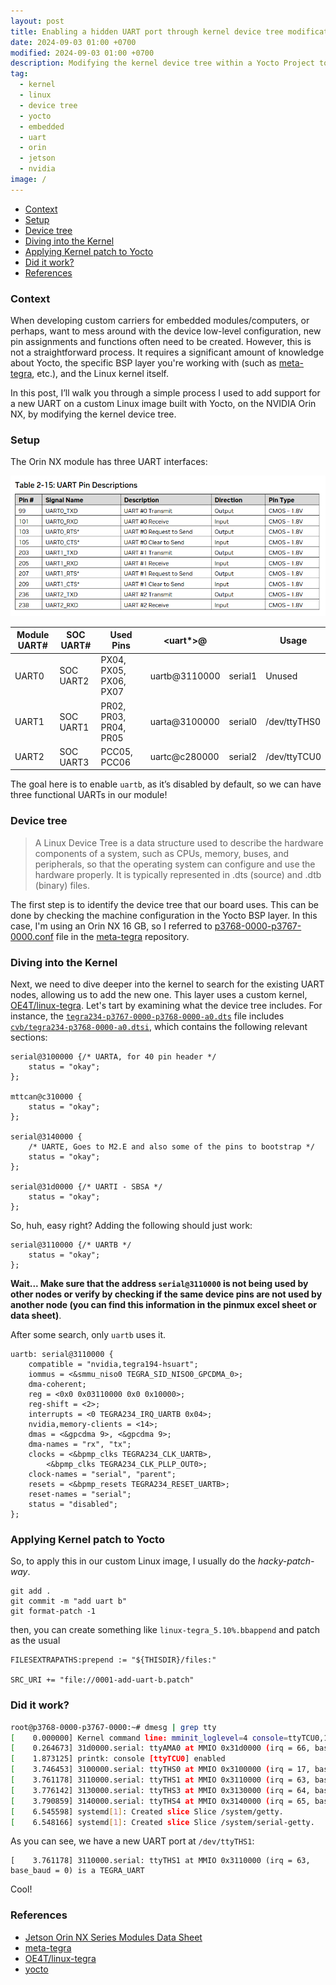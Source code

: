 ```yaml
---
layout: post
title: Enabling a hidden UART port through kernel device tree modifications.
date: 2024-09-03 01:00 +0700
modified: 2024-09-03 01:00 +0700
description: Modifying the kernel device tree within a Yocto Project to enable an additional serial port (UART) on the NVIDIA Orin NX.
tag:
  - kernel
  - linux
  - device tree
  - yocto
  - embedded
  - uart
  - orin
  - jetson
  - nvidia
image: /
---
```


- [Context](#context)
- [Setup](#setup)
- [Device tree](#device-tree)
- [Diving into the Kernel](#diving-into-the-kernel)
- [Applying Kernel patch to Yocto](#applying-kernel-patch-to-yocto)
- [Did it work?](#did-it-work)
- [References](#references)

### Context

When developing custom carriers for embedded modules/computers, or perhaps, want to mess around with the device low-level configuration, new pin assignments and functions often need to be created. However, this is not a straightforward process. It requires a significant amount of knowledge about Yocto, the specific BSP layer you're working with (such as [meta-tegra](https://github.com/OE4T/meta-tegra), etc.), and the Linux kernel itself.

In this post, I’ll walk you through a simple process I used to add support for a new UART on a custom Linux image built with Yocto, on the NVIDIA Orin NX, by modifying the kernel device tree.

### Setup

The Orin NX module has three UART interfaces:

![uart_datasheet](./uart_datasheet.png)

| Module UART# | SOC UART# | Used Pins              | <uart*>@<address> | <node>  | Usage        |
| ------------ | --------- | ---------------------- | ----------------- | ------- | ------------ |
| UART0        | SOC UART2 | PX04, PX05, PX06, PX07 | uartb@3110000     | serial1 | Unused       |
| UART1        | SOC UART1 | PR02, PR03, PR04, PR05 | uarta@3100000     | serial0 | /dev/ttyTHS0 |
| UART2        | SOC UART3 | PCC05, PCC06           | uartc@c280000     | serial2 | /dev/ttyTCU0 |

The goal here is to enable `uartb`, as it’s disabled by default, so we can have three functional UARTs in our module!

### Device tree

> A Linux Device Tree is a data structure used to describe the hardware components of a system, such as CPUs, memory, buses, and peripherals, so that the operating system can configure and use the hardware properly. It is typically represented in .dts (source) and .dtb (binary) files.

The first step is to identify the device tree that our board uses. This can be done by checking the machine configuration in the Yocto BSP layer. In this case, I'm using an Orin NX 16 GB, so I referred to [p3768-0000-p3767-0000.conf](https://github.com/OE4T/meta-tegra/blob/kirkstone/conf/machine/p3768-0000-p3767-0000.conf) file in the [meta-tegra](https://github.com/OE4T/meta-tegra) repository.

### Diving into the Kernel

Next, we need to dive deeper into the kernel to search for the existing UART nodes, allowing us to add the new one. This layer uses a custom kernel, [OE4T/linux-tegra](https://github.com/OE4T/linux-tegra-5.10). Let's tart by examining what the device tree includes. For instance, the [`tegra234-p3767-0000-p3768-0000-a0.dts`](https://github.com/OE4T/linux-tegra-5.10/blob/oe4t-patches-l4t-35.5.0/nvidia/platform/t23x/p3768/kernel-dts/tegra234-p3767-0000-p3768-0000-a0.dts#L24) file includes [`cvb/tegra234-p3768-0000-a0.dtsi`](https://github.com/OE4T/linux-tegra-5.10/blob/oe4t-patches-l4t-35.5.0/nvidia/platform/t23x/p3768/kernel-dts/cvb/tegra234-p3768-0000-a0.dtsi#L213-L228), which contains the following relevant sections:

```dts
serial@3100000 {/* UARTA, for 40 pin header */
    status = "okay";
};

mttcan@c310000 {
    status = "okay";
};

serial@3140000 {
    /* UARTE, Goes to M2.E and also some of the pins to bootstrap */
    status = "okay";
};

serial@31d0000 {/* UARTI - SBSA */
    status = "okay";
};
```

So, huh, easy right? Adding the following should just work:

```dts
serial@3110000 {/* UARTB */
    status = "okay";
};
```

**Wait... Make sure that the address `serial@3110000` is not being used by other nodes or verify by checking if the same device pins are not used by another node (you can find this information in the pinmux excel sheet or data sheet)**.

After some search, only `uartb` uses it.

```dts
uartb: serial@3110000 {
	compatible = "nvidia,tegra194-hsuart";
	iommus = <&smmu_niso0 TEGRA_SID_NISO0_GPCDMA_0>;
	dma-coherent;
	reg = <0x0 0x03110000 0x0 0x10000>;
	reg-shift = <2>;
	interrupts = <0 TEGRA234_IRQ_UARTB 0x04>;
	nvidia,memory-clients = <14>;
	dmas = <&gpcdma 9>, <&gpcdma 9>;
	dma-names = "rx", "tx";
	clocks = <&bpmp_clks TEGRA234_CLK_UARTB>,
		<&bpmp_clks TEGRA234_CLK_PLLP_OUT0>;
	clock-names = "serial", "parent";
	resets = <&bpmp_resets TEGRA234_RESET_UARTB>;
	reset-names = "serial";
	status = "disabled";
};
```

### Applying Kernel patch to Yocto

So, to apply this in our custom Linux image, I usually do the *hacky-patch-way*.

```
git add .
git commit -m "add uart b"
git format-patch -1
```

then, you can create something like `linux-tegra_5.10%.bbappend` and patch as the usual
```make
FILESEXTRAPATHS:prepend := "${THISDIR}/files:"

SRC_URI += "file://0001-add-uart-b.patch"
```

### Did it work?

```sh
root@p3768-0000-p3767-0000:~# dmesg | grep tty
[    0.000000] Kernel command line: mminit_loglevel=4 console=ttyTCU0,115200 firmware_class.path=/etc/firmware fbcon=map:0 net.ifnames=0 nospectre_bhb ipv6.disable=1 audit=0 ipv6.disable=1 audit=0 
[    0.264673] 31d0000.serial: ttyAMA0 at MMIO 0x31d0000 (irq = 66, base_baud = 0) is a SBSA
[    1.873125] printk: console [ttyTCU0] enabled
[    3.746453] 3100000.serial: ttyTHS0 at MMIO 0x3100000 (irq = 17, base_baud = 0) is a TEGRA_UART
[    3.761178] 3110000.serial: ttyTHS1 at MMIO 0x3110000 (irq = 63, base_baud = 0) is a TEGRA_UART
[    3.776142] 3130000.serial: ttyTHS3 at MMIO 0x3130000 (irq = 64, base_baud = 0) is a TEGRA_UART
[    3.790859] 3140000.serial: ttyTHS4 at MMIO 0x3140000 (irq = 65, base_baud = 0) is a TEGRA_UART
[    6.545598] systemd[1]: Created slice Slice /system/getty.
[    6.548166] systemd[1]: Created slice Slice /system/serial-getty.
```

As you can see, we have a new UART port at `/dev/ttyTHS1`:
```
[    3.761178] 3110000.serial: ttyTHS1 at MMIO 0x3110000 (irq = 63, base_baud = 0) is a TEGRA_UART
```

Cool!

### References
- [Jetson Orin NX Series Modules Data Sheet](https://developer.nvidia.com/downloads/jetson-orin-nx-module-series-data-sheet)
- [meta-tegra](https://github.com/OE4T/meta-tegra)
- [OE4T/linux-tegra](https://github.com/OE4T/linux-tegra-5.10)
- [yocto](https://docs.yoctoproject.org/)